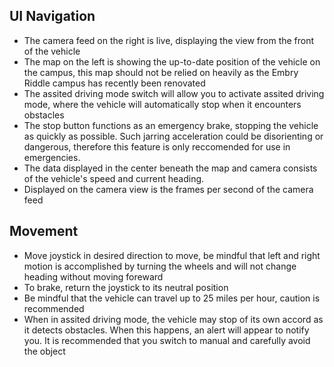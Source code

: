 ## UI Navigation

* The camera feed on the right is live, displaying the view from the front of the vehicle
* The map on the left is showing the up-to-date position of the vehicle on the campus, this map should not be relied on heavily as the
Embry Riddle campus has recently been renovated
* The assited driving mode switch will allow you to activate assited driving mode, where the vehicle will automatically
stop when it encounters obstacles
* The stop button functions as an emergency brake, stopping the vehicle as quickly as possible. Such jarring acceleration could
be disorienting or dangerous, therefore this feature is only reccomended for use in emergencies.
* The data displayed in the center beneath the map and camera consists of the vehicle's speed and current heading.
* Displayed on the camera view is the frames per second of the camera feed


## Movement

* Move joystick in desired direction to move, be mindful that left and right motion is accomplished by turning the wheels
and will not change heading without moving foreward
* To brake, return the joystick to its neutral position
* Be mindful that the vehicle can travel up to 25 miles per hour, caution is recommended
* When in assited driving mode, the vehicle may stop of its own accord as it detects obstacles. When this happens, an alert will 
appear to notify you. It is recommended that you switch to manual and carefully avoid the object

